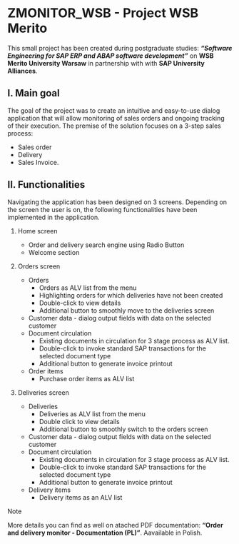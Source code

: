 # ZMONITOR_WSB - Project WSB Merito

This small project has been created during postgraduate studies: ***“Software Engineering for SAP ERP and ABAP software development”*** on **WSB Merito University Warsaw** in partnership with with **SAP University Alliances**.

## I. Main goal
The goal of the project was to create an intuitive and easy-to-use dialog application that will allow monitoring of sales orders and ongoing tracking of their execution. The premise of the solution focuses on a 3-step sales process: 
-	Sales order
-	Delivery
-	Sales Invoice.

## II. Functionalities
Navigating the application has been designed on 3 screens. Depending on the screen the user is on, the following functionalities have been implemented in the application. 

1. Home screen
    - Order and delivery search engine using Radio Button
    - Welcome section

2. Orders screen
    - Orders 
        -	Orders as ALV list from the menu
        -	Highlighting orders for which deliveries have not been created
        -	Double-click to view details
        -	Additional button to smoothly move to the deliveries screen
    -	Customer data - dialog output fields with data on the selected customer
    -	Document circulation
        -	Existing documents in circulation for 3 stage process as ALV list. 
        -	Double-click to invoke standard SAP transactions for the selected document type
        -	Additional button to generate invoice printout
    - Order items
        -	Purchase order items as ALV list 

3. Deliveries screen
    -	Deliveries
        -	Deliveries as ALV list from the menu
        -	Double click to view details
        -	Additional button to smoothly switch to the orders screen
    -	Customer data - dialog output fields with data on the selected customer
    -	Document circulation
        -	Existing documents in circulation for 3 stage process as ALV list. 
        -	Double-click to invoke standard SAP transactions for the selected document type
        -	Additional button to generate invoice printout
    -	Delivery items
        -	Delivery items as an ALV list

> [!NOTE]
> More details you can find as well on atached PDF documentation: **“Order and delivery monitor - Documentation (PL)”**. Aavailable in Polish. 
